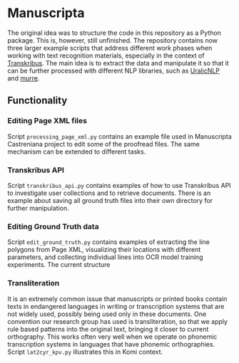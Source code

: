 # Manuscripta

The original idea was to structure the code in this repository as a Python package. This is, however, still unfinished. The repository contains now three larger example scripts that address different work phases when working with text recognition materials, especially in the context of [Transkribus](https://transkribus.eu/). The main idea is to extract the data and manipulate it so that it can be further processed with different NLP libraries, such as [UralicNLP](https://github.com/mikahama/uralicnlp) and [murre](https://github.com/mikahama/murre).

## Functionality

### Editing Page XML files

Script `processing_page_xml.py` contains an example file used in Manuscripta Castreniana project to edit some of the proofread files. The same mechanism can be extended to different tasks. 

### Transkribus API

Script `transkribus_api.py` contains examples of how to use Transkribus API to investigate user collections and to retrieve documents. There is an example about saving all ground truth files into their own directory for further manipulation. 

### Editing Ground Truth data

Script `edit_ground_truth.py` contains examples of extracting the line polygons from Page XML, visualizing their locations with different parameters, and collecting individual lines into OCR model training experiments. The current structure 

### Transliteration

It is an extremely common issue that manuscripts or printed books contain texts in endangered languages in writing or transcription systems that are not widely used, possibly being used only in these documents. One convention our research group has used is transliteration, so that we apply rule based patterns into the original text, bringing it closer to current orthography. This works often very well when we operate on phonemic transcription systems in languages that have phonemic orthographies. Script `lat2cyr_kpv.py` illustrates this in Komi context.

